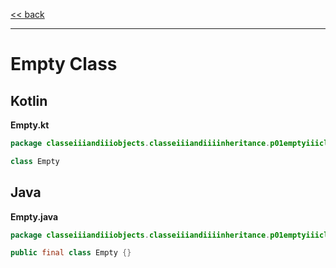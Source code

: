 
[<< back](https://github.com/tomasbjerre/yet-another-kotlin-vs-java-comparison)

-----------------------------

# Empty Class

## Kotlin

**Empty.kt**

```kotlin
package classeiiiandiiiobjects.classeiiiandiiiinheritance.p01emptyiiiclass

class Empty
```

## Java

**Empty.java**

```java
package classeiiiandiiiobjects.classeiiiandiiiinheritance.p01emptyiiiclass;

public final class Empty {}

```
